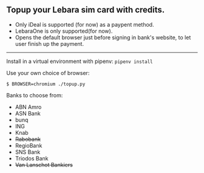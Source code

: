 Topup your Lebara sim card with credits.
------------------
* Only iDeal is supported (for now) as a paypent method.
* LebaraOne is only supported(for now).
* Opens the default browser just before signing in bank's website, to let user finish up the payment.
------------------
Install in a virtual environment with pipenv:
`pipenv install`

Use your own choice of browser:
```
$ BROWSER=chromium ./topup.py
```

Banks to choose from:
- ABN Amro
- ASN Bank
- bunq
- ING
- Knab
- ~~Rabobank~~
- RegioBank
- SNS Bank
- Triodos Bank
- ~~Van Lanschot Bankiers~~
